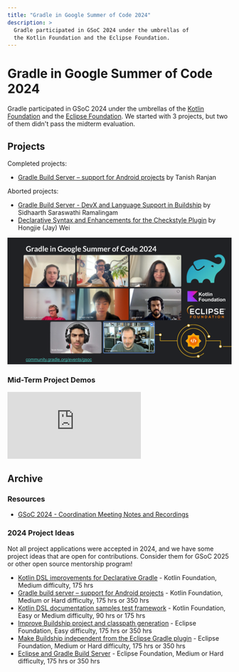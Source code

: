 ```yaml
---
title: "Gradle in Google Summer of Code 2024"
description: >
  Gradle participated in GSoC 2024 under the umbrellas of
  the Kotlin Foundation and the Eclipse Foundation.
---
```


# Gradle in Google Summer of Code 2024

Gradle participated in GSoC 2024 under the umbrellas of
the [Kotlin Foundation](https://kotlinfoundation.org/) and the [Eclipse Foundation](https://www.eclipse.org/).
We started with 3 projects, but two of them didn't pass the midterm evaluation.

## Projects

Completed projects:

- [Gradle Build Server – support for Android projects](./gradle-build-server-android.md) by Tanish Ranjan

Aborted projects:

- [Gradle Build Server - DevX and Language Support in Buildship](./gradle-build-server-devx.md) by Sidhaarth Saraswathi Ramalingam
- [Declarative Syntax and Enhancements for the Checkstyle Plugin](./checkstyle-plugin.md) by Hongjie (Jay) Wei

![Gradle in GSoC 2024 - Team Photo](./images/gsoc-2024-team-photo.png)

### Mid-Term Project Demos

<div class="youtube-video">
  <div>
    <iframe src="https://www.youtube.com/embed/UN0AFCLASZA?si=9aG5tDzj6nL1_IKT" title="YouTube video player" frameborder="0" allow="accelerometer; autoplay; clipboard-write; encrypted-media; gyroscope; picture-in-picture; web-share" referrerpolicy="strict-origin-when-cross-origin" allowfullscreen></iframe>
  </div>
</div>

## Archive

### Resources

- [GSoC 2024 - Coordination Meeting Notes and Recordings](https://drive.google.com/drive/folders/19PAIb36Bm_9Y300oJ_2JBMFU6kjOwNvX?usp=drive_link)

### 2024 Project Ideas

Not all project applications were accepted in 2024,
and we have some project ideas that are open for contributions.
Consider them for GSoC 2025 or other open source mentorship program!

- [Kotlin DSL improvements for Declarative Gradle](https://kotlinlang.org/docs/gsoc-2024.html#kotlin-dsl-improvements-for-declarative-gradle-medium-175-hrs) -
  Kotlin Foundation, Medium difficulty, 175 hrs
- [Gradle build server – support for Android projects](https://kotlinlang.org/docs/gsoc-2024.html#gradle-build-server-support-for-android-projects-medium-or-hard-175-hrs-or-350-hrs) -
  Kotlin Foundation, Medium or Hard difficulty, 175 hrs or 350 hrs
- [Kotlin DSL documentation samples test framework](https://kotlinlang.org/docs/gsoc-2024.html#kotlin-dsl-documentation-samples-test-framework-easy-or-medium-90-hrs-or-175-hrs) -
  Kotlin Foundation, Easy or Medium difficulty, 90 hrs or 175 hrs
- [Improve Buildship project and classpath generation](https://gitlab.eclipse.org/eclipsefdn/emo-team/gsoc-at-the-ef/-/issues/7) -
  Eclipse Foundation, Easy difficulty, 175 hrs or 350 hrs
- [Make Buildship independent from the Eclipse Gradle plugin](https://gitlab.eclipse.org/eclipsefdn/emo-team/gsoc-at-the-ef/-/issues/6) -
  Eclipse Foundation, Medium or Hard difficulty, 175 hrs or 350 hrs
- [Eclipse and Gradle Build Server](https://gitlab.eclipse.org/eclipsefdn/emo-team/gsoc-at-the-ef/-/issues/5) -
  Eclipse Foundation, Medium or Hard difficulty, 175 hrs or 350 hrs
